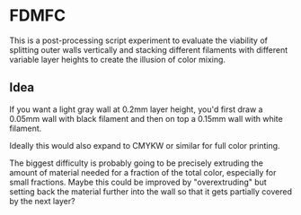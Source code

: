 # FDMFC

This is a post-processing script experiment to evaluate the viability of
splitting outer walls vertically and stacking different filaments with
different variable layer heights to create the illusion of color mixing.

## Idea

If you want a light gray wall at 0.2mm layer height, you'd first draw
a 0.05mm wall with black filament and then on top a 0.15mm wall with
white filament.

Ideally this would also expand to CMYKW or similar for full color printing.

The biggest difficulty is probably going to be precisely extruding the amount
of material needed for a fraction of the total color, especially for small
fractions. Maybe this could be improved by "overextruding" but setting back
the material further into the wall so that it gets partially covered by the
next layer?
